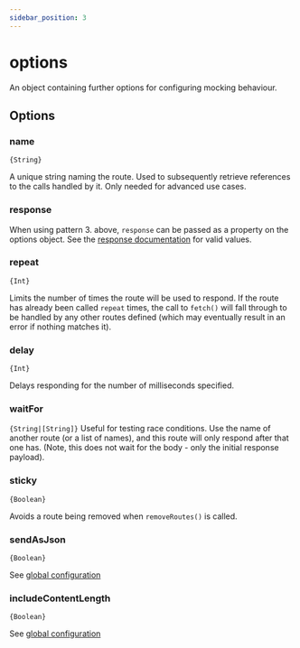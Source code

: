 ```yaml
---
sidebar_position: 3
---
```


# options

An object containing further options for configuring mocking behaviour.

## Options

### name

`{String}`

A unique string naming the route. Used to subsequently retrieve references to the calls handled by it. Only needed for advanced use cases.

### response

When using pattern 3. above, `response` can be passed as a property on the options object. See the [response documentation](/fetch-mock/docs/API/route/response) for valid values.

### repeat

`{Int}`

Limits the number of times the route will be used to respond. If the route has already been called `repeat` times, the call to `fetch()` will fall through to be handled by any other routes defined (which may eventually result in an error if nothing matches it).

### delay

`{Int}`

Delays responding for the number of milliseconds specified.

### waitFor

`{String|[String]}`
Useful for testing race conditions. Use the name of another route (or a list of names), and this route will only respond after that one has. (Note, this does not wait for the body - only the initial response payload).

### sticky

`{Boolean}`

Avoids a route being removed when `removeRoutes()` is called.

### sendAsJson

`{Boolean}`

See [global configuration](/fetch-mock/docs/Usage/configuration)

### includeContentLength

`{Boolean}`

See [global configuration](/fetch-mock/docs/Usage/configuration)
